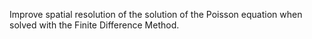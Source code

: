 Improve spatial resolution of the solution of the Poisson equation when solved with the Finite Difference Method.
